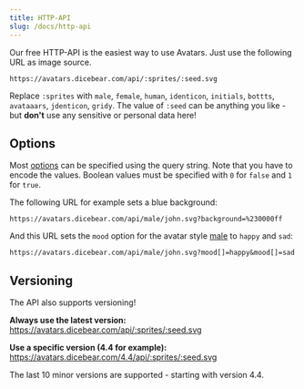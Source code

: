 ```yaml
---
title: HTTP-API
slug: /docs/http-api
---
```


Our free HTTP-API is the easiest way to use Avatars. Just use the following URL as image source.

    https://avatars.dicebear.com/api/:sprites/:seed.svg

Replace `:sprites` with `male`, `female`, `human`, `identicon`, `initials`, `bottts`, `avataaars`, `jdenticon`, `gridy`.
The value of `:seed` can be anything you like - but **don't** use any sensitive or personal data here!

## Options

Most [options](/docs/options) can be specified using the query string. Note that you have to encode the values. Boolean
values must be specified with `0` for `false` and `1` for `true`.

The following URL for example sets a blue background:

    https://avatars.dicebear.com/api/male/john.svg?background=%230000ff

And this URL sets the `mood` option for the avatar style [male](/styles/male) to `happy` and `sad`:

    https://avatars.dicebear.com/api/male/john.svg?mood[]=happy&mood[]=sad

## Versioning

The API also supports versioning!

**Always use the latest version:**  
https://avatars.dicebear.com/api/:sprites/:seed.svg

**Use a specific version (4.4 for example):**  
https://avatars.dicebear.com/4.4/api/:sprites/:seed.svg

The last 10 minor versions are supported - starting with version 4.4.
